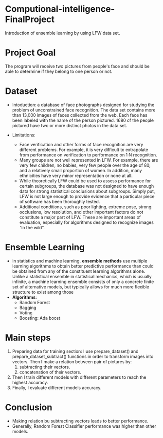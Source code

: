 # Computional-intelligence-FinalProject


Introduction of ensemble learning by using LFW data set.
# Project Goal
The program will receive two pictures from people's face and should be able to determine if they belong to one person or not. 

# Dataset

- Intoduction: a database of face photographs designed for studying the problem of unconstrained face recognition. The data set contains more than 13,000 images of faces collected from the web. Each face has been labeled with the name of the person pictured. 1680 of the people pictured have two or more distinct photos in the data set.

- Limitations:
  - Face verification and other forms of face recognition are very different problems. For example, it is very difficult to extrapolate from performance on verification to performance on 1:N recognition.
  - Many groups are not well represented in LFW. For example, there are very few children, no babies, very few people over the age of 80, and a relatively small proportion of women. In addition, many ethnicities have very minor representation or none at all.
  - While theoretically LFW could be used to assess performance for certain subgroups, the database was not designed to have enough data for strong statistical conclusions about subgroups. Simply put, LFW is not large enough to provide evidence that a particular piece of software has been thoroughly tested.
  - Additional conditions, such as poor lighting, extreme pose, strong occlusions, low resolution, and other important factors do not constitute a major part of LFW. These are important areas of evaluation, especially for algorithms designed to recognize images “in the wild”.

# Ensemble Learning

- In statistics and machine learning, **ensemble methods** use multiple learning algorithms to obtain better predictive performance than could be obtained from any of the constituent learning algorithms alone. Unlike a statistical ensemble in statistical mechanics, which is usually infinite, a machine learning ensemble consists of only a concrete finite set of alternative models, but typically allows for much more flexible structure to exist among those 
- **Algorithms:**
    - Random Forest
    - Bagging
    - Voting
    - Boosting: Ada boost

# Main steps

1. Preparing data for training section: I use prepare_dataset() and prepare_dataset_subtract() functions in order to transform images into vectors. Then I make a relation between pair of pictures by:
	1. subtracting their vectors.
	2. concatenation of their vectors.
2. Then I train different models with different parameters to reach the highest accuracy.
3. Finally, I evaluate different models accuracy.

# Conclusion

- Making relation bu subtracting vectors leads to better performance.
- Generally, Random Forest Classifier performance was higher than other models.

